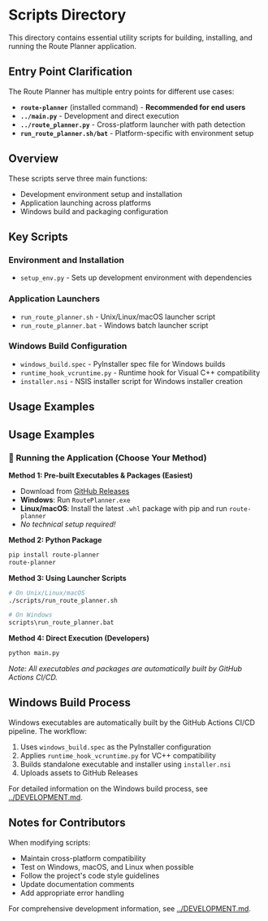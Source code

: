 # Scripts Directory

This directory contains essential utility scripts for building, installing, and running the Route Planner application.

## Entry Point Clarification

The Route Planner has multiple entry points for different use cases:

- **`route-planner`** (installed command) - **Recommended for end users**
- **`../main.py`** - Development and direct execution
- **`../route_planner.py`** - Cross-platform launcher with path detection
- **`run_route_planner.sh/bat`** - Platform-specific with environment setup

## Overview

These scripts serve three main functions:
- Development environment setup and installation
- Application launching across platforms
- Windows build and packaging configuration

## Key Scripts

### Environment and Installation

- `setup_env.py` - Sets up development environment with dependencies

### Application Launchers

- `run_route_planner.sh` - Unix/Linux/macOS launcher script
- `run_route_planner.bat` - Windows batch launcher script

### Windows Build Configuration

- `windows_build.spec` - PyInstaller spec file for Windows builds
- `runtime_hook_vcruntime.py` - Runtime hook for Visual C++ compatibility
- `installer.nsi` - NSIS installer script for Windows installer creation

## Usage Examples

## Usage Examples

### 🚀 Running the Application (Choose Your Method)

**Method 1: Pre-built Executables & Packages (Easiest)**
- Download from [GitHub Releases](https://github.com/yammanhammad/Route_Planner/releases/latest)
- **Windows**: Run `RoutePlanner.exe` 
- **Linux/macOS**: Install the latest `.whl` package with pip and run `route-planner`
- *No technical setup required!*

**Method 2: Python Package**
```bash
pip install route-planner
route-planner
```

**Method 3: Using Launcher Scripts**
```bash
# On Unix/Linux/macOS
./scripts/run_route_planner.sh

# On Windows
scripts\run_route_planner.bat
```

**Method 4: Direct Execution (Developers)**
```bash
python main.py
```

*Note: All executables and packages are automatically built by GitHub Actions CI/CD.*

## Windows Build Process

Windows executables are automatically built by the GitHub Actions CI/CD pipeline. The workflow:

1. Uses `windows_build.spec` as the PyInstaller configuration
2. Applies `runtime_hook_vcruntime.py` for VC++ compatibility
3. Builds standalone executable and installer using `installer.nsi`
4. Uploads assets to GitHub Releases

For detailed information on the Windows build process, see [../DEVELOPMENT.md](../DEVELOPMENT.md#building-and-packaging).

## Notes for Contributors

When modifying scripts:
- Maintain cross-platform compatibility
- Test on Windows, macOS, and Linux when possible
- Follow the project's code style guidelines
- Update documentation comments
- Add appropriate error handling

For comprehensive development information, see [../DEVELOPMENT.md](../DEVELOPMENT.md).
